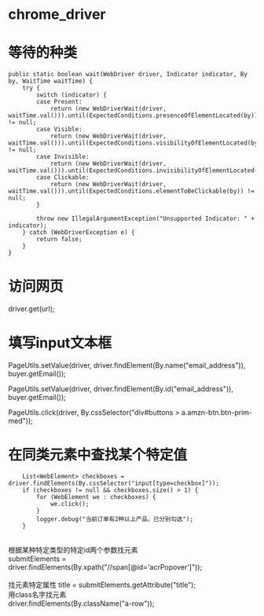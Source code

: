 # chrome_driver


# 等待的种类
	public static boolean wait(WebDriver driver, Indicator indicator, By by, WaitTime waitTime) {
		try {
			switch (indicator) {
			case Present:
				return (new WebDriverWait(driver, waitTime.val())).until(ExpectedConditions.presenceOfElementLocated(by)) != null;
			case Visible:
				return (new WebDriverWait(driver, waitTime.val())).until(ExpectedConditions.visibilityOfElementLocated(by)) != null;
			case Invisible:
				return (new WebDriverWait(driver, waitTime.val())).until(ExpectedConditions.invisibilityOfElementLocated(by));
			case Clickable:
				return (new WebDriverWait(driver, waitTime.val())).until(ExpectedConditions.elementToBeClickable(by)) != null;
			}
			
			throw new IllegalArgumentException("Unsupported Indicator: " + indicator);
		} catch (WebDriverException e) {
			return false;
		}
	}

# 访问网页
driver.get(url);


# 填写input文本框
PageUtils.setValue(driver, driver.findElement(By.name("email_address")), buyer.getEmail());

PageUtils.setValue(driver, driver.findElement(By.id("email_address")), buyer.getEmail());

PageUtils.click(driver, By.cssSelector("div#buttons > a.amzn-btn.btn-prim-med"));

# 在同类元素中查找某个特定值
		List<WebElement> checkboxes = driver.findElements(By.cssSelector("input[type=checkbox]"));
		if (checkboxes != null && checkboxes.size() > 1) {
			for (WebElement we : checkboxes) {
				we.click();
			}
			logger.debug("当前订单有2种以上产品，已分别勾选");
		}
<br>
根据某种特定类型的特定id两个参数找元素
<br>
submitElements = driver.findElements(By.xpath("//span[@id='acrPopover']"));
<br>
<br>
找元素特定属性
title = submitElements.getAttribute("title");
<br>
用class名字找元素
<br>
driver.findElements(By.className("a-row"));
<br>

